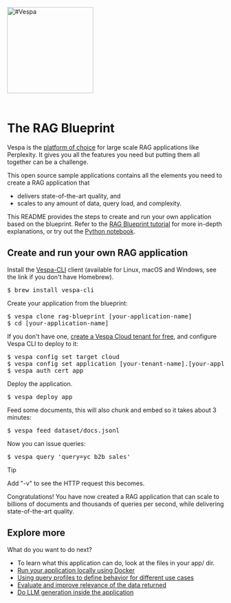 <!-- Copyright Vespa.ai. Licensed under the terms of the Apache 2.0 license. See LICENSE in the project root.-->

<picture>
  <source media="(prefers-color-scheme: dark)" srcset="https://assets.vespa.ai/logos/Vespa-logo-green-RGB.svg">
  <source media="(prefers-color-scheme: light)" srcset="https://assets.vespa.ai/logos/Vespa-logo-dark-RGB.svg">
  <img alt="#Vespa" width="200" src="https://assets.vespa.ai/logos/Vespa-logo-dark-RGB.svg" style="margin-bottom: 25px;">
</picture>

# The RAG Blueprint

Vespa is the [platform of choice](https://blog.vespa.ai/perplexity-builds-ai-search-at-scale-on-vespa-ai/) for large scale RAG applications like Perplexity.
It gives you all the features you need but putting them all together can be a challenge.

This open source sample applications contains all the elements you need to create a RAG application that

* delivers state-of-the-art quality, and
* scales to any amount of data, query load, and complexity.

This README provides the steps to create and run your own application based on the blueprint.
Refer to the [RAG Blueprint tutorial](https://docs.vespa.ai/en/tutorials/rag-blueprint.html) for more in-depth explanations, or try out the [Python notebook](https://vespa-engine.github.io/pyvespa/examples/rag-blueprint-vespa-cloud.html).

## Create and run your own RAG application

Install the [Vespa-CLI](https://docs.vespa.ai/en/vespa-cli.html) client
(available for Linux, macOS and Windows, see the link if you don't have Homebrew).

<pre>
$ brew install vespa-cli
</pre>

Create your application from the blueprint:

<pre>
$ vespa clone rag-blueprint [your-application-name]
$ cd [your-application-name]
</pre>

If you don't have one,
[create a Vespa Cloud tenant for free](https://console.vespa-cloud.com/),
and configure Vespa CLI to deploy to it:

<pre>
$ vespa config set target cloud
$ vespa config set application [your-tenant-name].[your-application-name]
$ vespa auth cert app
</pre>

Deploy the application.

<pre>
$ vespa deploy app
</pre>

Feed some documents, this will also chunk and embed so it takes about 3 minutes:

<pre>
$ vespa feed dataset/docs.jsonl
</pre>

Now you can issue queries:

<pre>
$ vespa query 'query=yc b2b sales'
</pre>

> [!TIP]
> Add "-v" to see the HTTP request this becomes.

Congratulations! You have now created a RAG application that can scale to billions of documents and thousands
of queries per second, while delivering state-of-the-art quality.

## Explore more

What do you want to do next?

- To learn what this application can do, look at the files in your app/ dir.
- [Run your application locally using Docker](deploy-locally.md)
- [Using query profiles to define behavior for different use cases](query-profiles.md)
- [Evaluate and improve relevance of the data returned](relevance.md)
- [Do LLM generation inside the application](generation.md)
